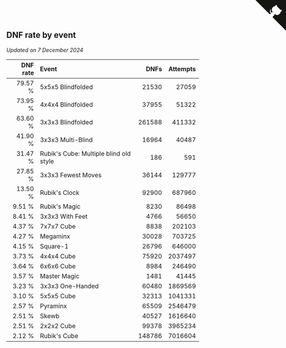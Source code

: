 ## DNF rate by event

*Updated on  7 December 2024*

| DNF rate | Event | DNFs | Attempts |
| ---: | :--- | ---: | ---: |
| 79.57 % | 5x5x5 Blindfolded | 21530 | 27059 |
| 73.95 % | 4x4x4 Blindfolded | 37955 | 51322 |
| 63.60 % | 3x3x3 Blindfolded | 261588 | 411332 |
| 41.90 % | 3x3x3 Multi-Blind | 16964 | 40487 |
| 31.47 % | Rubik's Cube: Multiple blind old style | 186 | 591 |
| 27.85 % | 3x3x3 Fewest Moves | 36144 | 129777 |
| 13.50 % | Rubik's Clock | 92900 | 687960 |
| 9.51 % | Rubik's Magic | 8230 | 86498 |
| 8.41 % | 3x3x3 With Feet | 4766 | 56650 |
| 4.37 % | 7x7x7 Cube | 8838 | 202103 |
| 4.27 % | Megaminx | 30028 | 703725 |
| 4.15 % | Square-1 | 26796 | 646000 |
| 3.73 % | 4x4x4 Cube | 75920 | 2037497 |
| 3.64 % | 6x6x6 Cube | 8984 | 246490 |
| 3.57 % | Master Magic | 1481 | 41445 |
| 3.23 % | 3x3x3 One-Handed | 60480 | 1869569 |
| 3.10 % | 5x5x5 Cube | 32313 | 1041331 |
| 2.57 % | Pyraminx | 65509 | 2546479 |
| 2.51 % | Skewb | 40527 | 1616640 |
| 2.51 % | 2x2x2 Cube | 99378 | 3965234 |
| 2.12 % | Rubik's Cube | 148786 | 7016604 |


<a href="https://github.com/jonatanklosko/wca_statistics" class="github-corner" aria-label="View source on Github"><svg width="80" height="80" viewBox="0 0 250 250" style="fill:#151513; color:#fff; position: absolute; top: 0; border: 0; right: 0;" aria-hidden="true"><path d="M0,0 L115,115 L130,115 L142,142 L250,250 L250,0 Z"></path><path d="M128.3,109.0 C113.8,99.7 119.0,89.6 119.0,89.6 C122.0,82.7 120.5,78.6 120.5,78.6 C119.2,72.0 123.4,76.3 123.4,76.3 C127.3,80.9 125.5,87.3 125.5,87.3 C122.9,97.6 130.6,101.9 134.4,103.2" fill="currentColor" style="transform-origin: 130px 106px;" class="octo-arm"></path><path d="M115.0,115.0 C114.9,115.1 118.7,116.5 119.8,115.4 L133.7,101.6 C136.9,99.2 139.9,98.4 142.2,98.6 C133.8,88.0 127.5,74.4 143.8,58.0 C148.5,53.4 154.0,51.2 159.7,51.0 C160.3,49.4 163.2,43.6 171.4,40.1 C171.4,40.1 176.1,42.5 178.8,56.2 C183.1,58.6 187.2,61.8 190.9,65.4 C194.5,69.0 197.7,73.2 200.1,77.6 C213.8,80.2 216.3,84.9 216.3,84.9 C212.7,93.1 206.9,96.0 205.4,96.6 C205.1,102.4 203.0,107.8 198.3,112.5 C181.9,128.9 168.3,122.5 157.7,114.1 C157.9,116.9 156.7,120.9 152.7,124.9 L141.0,136.5 C139.8,137.7 141.6,141.9 141.8,141.8 Z" fill="currentColor" class="octo-body"></path></svg></a><style>.github-corner:hover .octo-arm{animation:octocat-wave 560ms ease-in-out}@keyframes octocat-wave{0%,100%{transform:rotate(0)}20%,60%{transform:rotate(-25deg)}40%,80%{transform:rotate(10deg)}}@media (max-width:500px){.github-corner:hover .octo-arm{animation:none}.github-corner .octo-arm{animation:octocat-wave 560ms ease-in-out}}</style>
